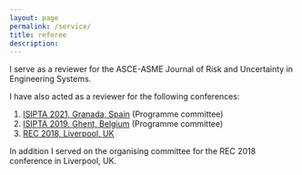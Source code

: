 ```yaml
---
layout: page
permalink: /service/
title: referee
description:
---
```


I serve as a reviewer for the ASCE-ASME Journal of Risk and Uncertainty in Engineering Systems.

I have also acted as a reviewer for the following conferences:

1. [ISIPTA 2021, Granada, Spain](http://www.sipta.org/isipta21/) (Programme committee)
2. [ISIPTA 2019, Ghent, Belgium](http://www.isipta2019.ugent.be/) (Programme committee)
3. [REC 2018, Liverpool, UK](https://rec2018.uk/)

In addition I served on the organising committee for the REC 2018 conference in Liverpool, UK.
